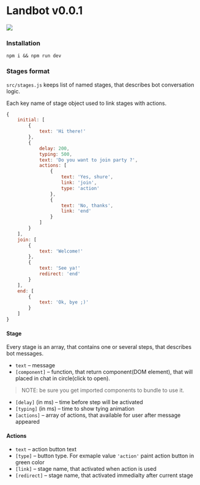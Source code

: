 Landbot v0.0.1
====

![](https://imgur.com/B5mLCYs.gif)

### Installation
```
npm i && npm run dev
```

### Stages format

`src/stages.js` keeps list of named stages, that describes bot conversation logic.

Each key name of stage object used to link stages with actions.
```js
{
    initial: [
        {
            text: 'Hi there!'
        },
        {
            delay: 200,
            typing: 500,
            text: 'Do you want to join party ?',
            actions: [
                {
                    text: 'Yes, shure',
                    link: 'join',
                    type: 'action'
                },
                {
                    text: 'No, thanks',
                    link: 'end'
                }
            ]
        }
    ],
    join: [
        {
            text: 'Welcome!'
        },
        {
            text: 'See ya!'
            redirect: 'end'
        }
    ],
    end: [
        {
            text: 'Ok, bye ;)'
        }
    ]
}

```

#### Stage
Every stage is an array, that contains one or several steps, that describes bot messages.

  * `text` – message
  * `[component]` – function, that return component(DOM element), that will placed in chat in circle(click to open).
  > NOTE: be sure you get imported components to bundle to use it.
  * `[delay]` (in ms) – time before step will be activated
  * `[typing]` (in ms) – time to show tying animation
  * `[actions]` – array of actions, that available for user after message appeared

#### Actions

  * `text` – action button text
  * `[type]` – button type. For exmaple value `'action'` paint action button in green color
  * `[link]` – stage name, that activated when action is used
  * `[redirect]` – stage name, that activated immedialty after current stage

